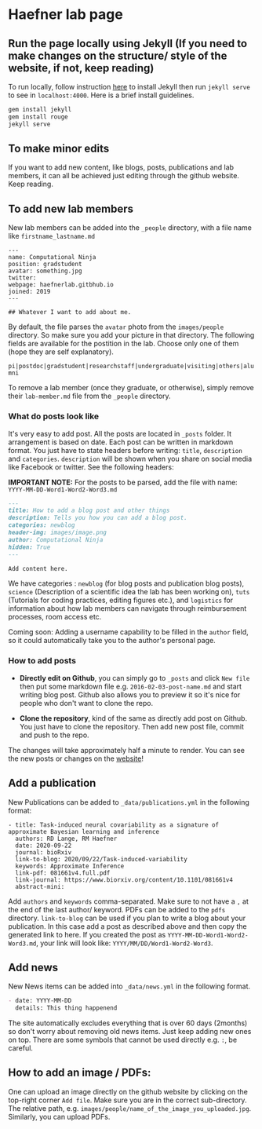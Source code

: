 # Haefner lab page

## Run the page locally using Jekyll (If you need to make changes on the structure/ style of the website, if not, keep reading)

To run locally, follow instruction [here](https://jekyllrb.com/) to install Jekyll then run `jekyll serve` to see in `localhost:4000`. Here is a brief install guidelines.

```bash
gem install jekyll
gem install rouge
jekyll serve
```

## To make minor edits

If you want to add new content, like blogs, posts, publications and lab members, it can all be achieved just editing through the github website. Keep reading. 

## To add new lab members

New lab members can be added into the `_people` directory, with a file name like `firstname_lastname.md`

```
---
name: Computational Ninja
position: gradstudent
avatar: something.jpg
twitter: 
webpage: haefnerlab.gitbhub.io
joined: 2019
---

## Whatever I want to add about me.

```
By default, the file parses the `avatar` photo from the `images/people` directory. So make sure you add your picture in that directory. The following fields are available for the postition in the lab. Choose only one of them (hope they are self explanatory).

`pi|postdoc|gradstudent|researchstaff|undergraduate|visiting|others|alumni`

To remove a lab member (once they graduate, or otherwise), simply remove their `lab-member.md` file from the `_people` directory. 

### What do posts look like

It's very easy to add post. All the posts are located in `_posts` folder. It arrangement is based on
date. Each post can be written in markdown format. You just have to state headers before writing: `title`, `description` and `categories`. `description` will be shown when you share on social media like Facebook or twitter. See the following headers:

**IMPORTANT NOTE:** For the posts to be parsed, add the file with name: `YYYY-MM-DD-Word1-Word2-Word3.md`

``` markdown
---
title: How to add a blog post and other things
description: Tells you how you can add a blog post. 
categories: newblog
header-img: images/image.png
author: Computational Ninja
hidden: True
---

Add content here. 
```

We have categories : `newblog` (for blog posts and publication blog posts), `science` (Description of a scientific idea the lab has been working on), `tuts` (Tutorials for coding practices, editing figures etc.), and `logistics` for information about how lab members can navigate through reimbursement processes, room access etc. 

Coming soon: Adding a username capability to be filled in the `author` field, so it could automatically take you to the author's personal page. 

### How to add posts

- **Directly edit on Github**, you can simply go to `_posts` and click `New file` then put some markdown file e.g. `2016-02-03-post-name.md` and start writing blog post. Github also allows you to preview it so it's nice for people who don't want to clone the repo. 

- **Clone the repository**, kind of the same as directly add post on Github. You just have to clone the repository. Then add new post file, commit and push to the repo.

The changes will take approximately half a minute to render. You can see the new posts or changes on the [website](http://haefnerlab.github.io/)!

## Add a publication

New Publications can be added to `_data/publications.yml` in the following format:

```
- title: Task-induced neural covariability as a signature of approximate Bayesian learning and inference
  authors: RD Lange, RM Haefner
  date: 2020-09-22
  journal: bioRxiv
  link-to-blog: 2020/09/22/Task-induced-variability
  keywords: Approximate Inference
  link-pdf: 081661v4.full.pdf
  link-journal: https://www.biorxiv.org/content/10.1101/081661v4
  abstract-mini:
```
Add `authors` and `keywords` comma-separated. Make sure to not have a `,` at the end of the last author/ keyword. PDFs can be added to the `pdfs` directory. `link-to-blog` can be used if you plan to write a blog about your publication. In this case add a post as described above and then copy the generated link to here. If you created the post as `YYYY-MM-DD-Word1-Word2-Word3.md`, your link will look like: `YYYY/MM/DD/Word1-Word2-Word3`.

## Add news

New News items can be added into `_data/news.yml` in the following format.
``` markdown
- date: YYYY-MM-DD
  details: This thing happenend
```
The site automatically excludes everything that is over 60 days (2months) so don't worry about removing old news items. Just keep adding new ones on top. There are some symbols that cannot be used directly e.g. `:`, be careful.

## How to add an image / PDFs:

One can upload an image directly on the github website by clicking on the top-right corner `Add file`. Make sure you are in the correct sub-directory. The relative path, e.g. `images/people/name_of_the_image_you_uploaded.jpg`. Similarly, you can upload PDFs. 
